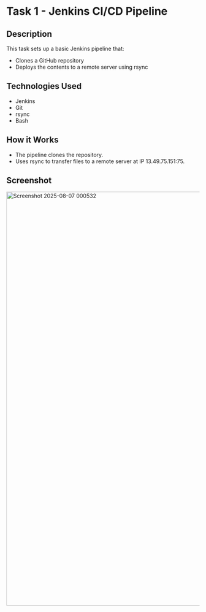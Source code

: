 # Task 1 - Jenkins CI/CD Pipeline
## Description
 This task sets up a basic Jenkins pipeline that:
* Clones a GitHub repository
* Deploys the contents to a remote server using rsync
## Technologies Used
* Jenkins
* Git
* rsync
* Bash
## How it Works
- The pipeline clones the repository.
- Uses rsync to transfer files to a remote server at IP 13.49.75.151:75.

## Screenshot

<img width="1920" height="1080" alt="Screenshot 2025-08-07 000532" src="https://github.com/user-attachments/assets/655d2c86-6cea-414c-ac3d-7152358bdc27" />
